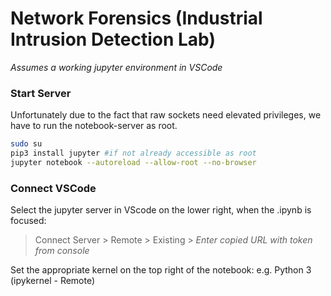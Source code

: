 # Network Forensics (Industrial Intrusion Detection Lab)
*Assumes a working jupyter environment in VSCode*

### Start Server
Unfortunately due to the fact that raw sockets need elevated privileges, we have to run the notebook-server as root.
```bash
sudo su
pip3 install jupyter #if not already accessible as root 
jupyter notebook --autoreload --allow-root --no-browser
```

### Connect VSCode 
Select the jupyter server in VScode on the lower right, when the .ipynb is focused:

> Connect Server > Remote > Existing > *Enter copied URL with token from console*

Set the appropriate kernel on the top right of the notebook: e.g. Python 3 (ipykernel - Remote)